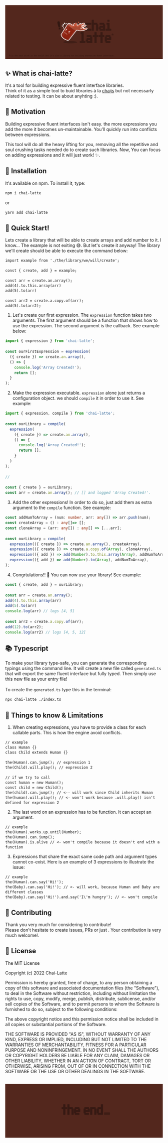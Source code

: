 <img src="https://raw.githubusercontent.com/iliasbhal/chai-latte/main/public/repo_hero.png" />

## ✨ What is chai-latte?

It's a tool for building expressive fluent interface libraries. <br/>
Think of it as a simple tool to buid libraries à la [chaijs](https://www.chaijs.com/) but not necessarly related to testing. It can be about anyhting :).

## 🤔 Motivation

<p>Building expressive fluent interfaces isn't easy. the more expressions you add the more it becomes un-maintainable. You'll quickly run into conflicts between expressions.</p>
<p>This tool will do all the heavy lifting for you, removing all the repetitive and soul crushing tasks needed do to create such libraries. Now, You can focus on adding expressions and it will just work! ✨.</p>


## 🔌 Installation
It's available on npm. To install it, type:

```sh
npm i chai-latte
```
or
```sh
yarn add chai-latte
```

## :rocket: Quick Start!

Lets create a library that will be able to create arrays and add number to it.
I know... The example is not exiting 😅. But let's create it anyway! The library we'll create should be able to execute the command below:

```tsx
import example from './the/library/we/will/create';

const { create, add } = example;

const arr = create.an.array();
add(4).to.this.array(arr)
add(5).to(arr)

const arr2 = create.a.copy.of(arr);
add(5).to(arr2);
```

1. Let's create our first expression. The `expression` function takes two arguments. The first argument should be a function that shows how to use the expression. The second argument is the callback. See example below:

```ts
import { expression } from 'chai-latte';

const ourFirstExpression = expression(
  ({ create }) => create.an.array(), 
  () => {
    console.log('Array Created!');
    return [];
  }
);
```

2. Make the expression executable. `expression` alone just returns a configuration object. we should `compile` it in order to use it. See example:

```ts
import { expression, compile } from 'chai-latte';

const ourLibrary = compile(
  expression(
    ({ create }) => create.an.array(), 
    () => {
      console.log('Array Created!');
      return [];
    }
  )
);

// 

const { create } = ourLibrary;
const arr = create.an.array(); // [] and logged 'Array Created!'.
```

3. Add the other expressions! In order to do so, just add them as extra argument to the `compile` function. See example:

```ts
const addNumToArray = (num: number, arr: any[]) => arr.push(num);
const createArray = () : any[]=> [];
const cloneArray = (arr: any[]) : any[] => [...arr];

const ourLibrary = compile(
  expression(({ create }) => create.an.array(), createArray),
  expression(({ create }) => create.a.copy.of(Array), cloneArray),
  expression(({ add }) => add(Number).to.this.array(Array), addNumToArray),
  expression(({ add }) => add(Number).to(Array), addNumToArray),
);
```
4. Congrtulations!! 🎉 You can now use your library! See example:

```ts
const { create, add } = ourLibrary;

const arr = create.an.array();
add(4).to.this.array(arr)
add(5).to(arr)
console.log(arr) // logs [4, 5]

const arr2 = create.a.copy.of(arr);
add(12).to(arr2);
console.log(arr2) // logs [4, 5, 12]
```

## 📚 Typescript
To make your library type-safe, you can generate the corresponding typings using the command line. It will create a new file called `generated.ts` that will export the same fluent interface but fully typed. Then simply use this new file as your entry file!<br/><br/>
To create the `generated.ts` type this in the terminal:

```sh
npx chai-latte ./index.ts
```

## 🙈 Things to know & Limitations

1. When creating expressions, you have to provide a class for each callable parts. This is how the engine avoid conflicts.
```tsx
// example
class Human {}
class Child extends Human {}

the(Human).can.jump(); // expression 1
the(Child).will.play(); // expression 2

// if we try to call
const human = new Human();
const child = new Child();
the(child).can.jump(); // <-- will work since Child inherits Human
the(human).will.play(); // <- won't work because .will.play() isn't defined for expression 2
```
2. The last word on an expression has to be function. It can accept an argument.
```tsx
// example
the(Human).works.up.until(Number);
the(Human).can.jump();
the(Human).is.alive // <- won't compile because it doesn't end with a function
```

3. Expressions that share the exact same code path and argument types cannot co-exist. Here is an example of 3 expressions to illustrate the issue:
```tsx
// example
the(Human).can.say('Hi!');
the(Baby).can.say('Hi!'); // <- will work, because Human and Baby are different classes
the(Baby).can.say('Hi!').and.say('I\'m hungry'); // <- won't compile
```
## :handshake: Contributing

Thank you very much for considering to contribute! <br />
Please don't hesitate to create issues, PRs or just . Your contribution is very much welcome!.

## :book: License

The MIT License

Copyright (c) 2022 Chai-Latte

Permission is hereby granted, free of charge, to any person obtaining a copy
of this software and associated documentation files (the "Software"), to deal
in the Software without restriction, including without limitation the rights
to use, copy, modify, merge, publish, distribute, sublicense, and/or sell
copies of the Software, and to permit persons to whom the Software is
furnished to do so, subject to the following conditions:

The above copyright notice and this permission notice shall be included in all
copies or substantial portions of the Software.

THE SOFTWARE IS PROVIDED "AS IS", WITHOUT WARRANTY OF ANY KIND, EXPRESS OR
IMPLIED, INCLUDING BUT NOT LIMITED TO THE WARRANTIES OF MERCHANTABILITY,
FITNESS FOR A PARTICULAR PURPOSE AND NONINFRINGEMENT. IN NO EVENT SHALL THE
AUTHORS OR COPYRIGHT HOLDERS BE LIABLE FOR ANY CLAIM, DAMAGES OR OTHER
LIABILITY, WHETHER IN AN ACTION OF CONTRACT, TORT OR OTHERWISE, ARISING FROM,
OUT OF OR IN CONNECTION WITH THE SOFTWARE OR THE USE OR OTHER DEALINGS IN THE
SOFTWARE.

<br />
<img src="https://raw.githubusercontent.com/iliasbhal/chai-latte/main/public/repo_footer.png" />
<br />

